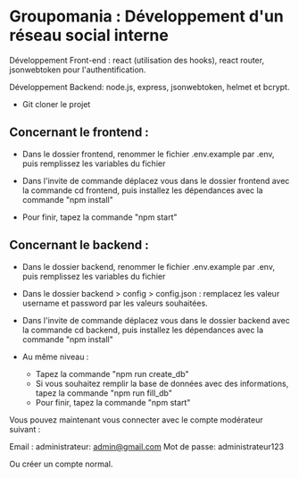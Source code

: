 # Groupomania : Développement d'un réseau social interne

Développement Front-end : react (utilisation des hooks), react router, jsonwebtoken pour l'authentification.

Développement Backend: node.js, express, jsonwebtoken, helmet et bcrypt.

- Git cloner le projet

## Concernant le frontend :

- Dans le dossier frontend, renommer le fichier .env.example par .env, puis remplissez les variables du fichier

- Dans l'invite de commande déplacez vous dans le dossier frontend avec la commande cd frontend, puis installez les dépendances avec la commande "npm install"

- Pour finir, tapez la commande "npm start"

## Concernant le backend :

- Dans le dossier backend, renommer le fichier .env.example par .env, puis remplissez les variables du fichier

- Dans le dossier backend > config > config.json : remplacez les valeur username et password par les valeurs souhaitées.

- Dans l'invite de commande déplacez vous dans le dossier backend avec la commande cd backend, puis installez les dépendances avec la commande "npm install"

- Au même niveau :
  - Tapez la commande "npm run create_db"
  - Si vous souhaitez remplir la base de données avec des informations, tapez la commande "npm run fill_db"
  - Pour finir, tapez la commande "npm start"

Vous pouvez maintenant vous connecter avec le compte modérateur suivant :

Email : administrateur: admin@gmail.com
Mot de passe: administrateur123

Ou créer un compte normal.
